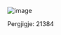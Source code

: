 ![image](https://github.com/ilrexho2011/Project-EULER-Possible-Solutions-Problems-101_to_200/assets/61479363/014f1173-55ef-45c8-8da2-300336d2b4fe)

Pergjigje: 21384

